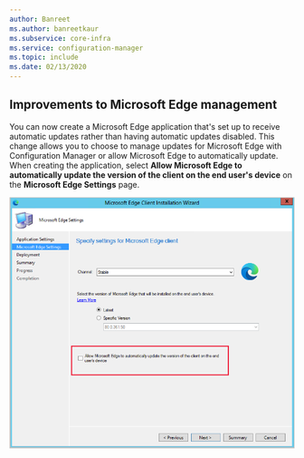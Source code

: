 ```yaml
---
author: Banreet
ms.author: banreetkaur
ms.subservice: core-infra
ms.service: configuration-manager
ms.topic: include
ms.date: 02/13/2020
---
```


## <a name="bkmk_edge"></a> Improvements to Microsoft Edge management
<!--4561024-->

You can now create a Microsoft Edge application that's set up to receive automatic updates rather than having automatic updates disabled. This change allows you to choose to manage updates for Microsoft Edge with Configuration Manager or allow Microsoft Edge to automatically update. When creating the application, select **Allow Microsoft Edge to automatically update the version of the client on the end user's device** on the **Microsoft Edge Settings** page.

[![Microsoft Edge Management dashboard](../../media/4561024-autoupdate-edge.png)](../../media/4561024-autoupdate-edge.png#lightbox)



